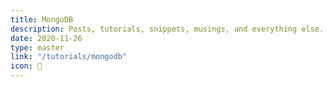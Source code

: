 ```yaml
---
title: MongoDB
description: Posts, tutorials, snippets, musings, and everything else.
date: 2020-11-26
type: master
link: "/tutorials/mongodb"
icon: 📝
---
```

